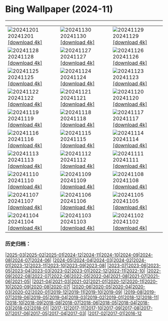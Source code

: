 # Bing Wallpaper (2024-11)
**************

<table><tr><td><img class="wallpaper" src="https://www.bing.com/th?id=OHR.IcebergsAntarctica_ES-ES3608779732_1920x1080.jpg" alt="20241201"> 20241201 <a class="wallpaper_link" href="https://www.bing.com/th?id=OHR.IcebergsAntarctica_ES-ES3608779732_UHD.jpg">[download 4k]</a></td><td><img class="wallpaper" src="https://www.bing.com/th?id=OHR.KilchurnAutumn_ES-ES3399855267_1920x1080.jpg" alt="20241130"> 20241130 <a class="wallpaper_link" href="https://www.bing.com/th?id=OHR.KilchurnAutumn_ES-ES3399855267_UHD.jpg">[download 4k]</a></td><td><img class="wallpaper" src="https://www.bing.com/th?id=OHR.MtStMichel_ES-ES3063344602_1920x1080.jpg" alt="20241129"> 20241129 <a class="wallpaper_link" href="https://www.bing.com/th?id=OHR.MtStMichel_ES-ES3063344602_UHD.jpg">[download 4k]</a></td></tr><tr><td><img class="wallpaper" src="https://www.bing.com/th?id=OHR.AssiniboineTS_ES-ES3697439529_1920x1080.jpg" alt="20241128"> 20241128 <a class="wallpaper_link" href="https://www.bing.com/th?id=OHR.AssiniboineTS_ES-ES3697439529_UHD.jpg">[download 4k]</a></td><td><img class="wallpaper" src="https://www.bing.com/th?id=OHR.SemoisRiver_ES-ES3444393596_1920x1080.jpg" alt="20241127"> 20241127 <a class="wallpaper_link" href="https://www.bing.com/th?id=OHR.SemoisRiver_ES-ES3444393596_UHD.jpg">[download 4k]</a></td><td><img class="wallpaper" src="https://www.bing.com/th?id=OHR.TrulliGrove_ES-ES3236734802_1920x1080.jpg" alt="20241126"> 20241126 <a class="wallpaper_link" href="https://www.bing.com/th?id=OHR.TrulliGrove_ES-ES3236734802_UHD.jpg">[download 4k]</a></td></tr><tr><td><img class="wallpaper" src="https://www.bing.com/th?id=OHR.AmboseliGiraffes_ES-ES5878697343_1920x1080.jpg" alt="20241125"> 20241125 <a class="wallpaper_link" href="https://www.bing.com/th?id=OHR.AmboseliGiraffes_ES-ES5878697343_UHD.jpg">[download 4k]</a></td><td><img class="wallpaper" src="https://www.bing.com/th?id=OHR.DavisCupFinalsMalaga_ES-ES2847450969_1920x1080.jpg" alt="20241124"> 20241124 <a class="wallpaper_link" href="https://www.bing.com/th?id=OHR.DavisCupFinalsMalaga_ES-ES2847450969_UHD.jpg">[download 4k]</a></td><td><img class="wallpaper" src="https://www.bing.com/th?id=OHR.FibonacciAloe_ES-ES2796098950_1920x1080.jpg" alt="20241123"> 20241123 <a class="wallpaper_link" href="https://www.bing.com/th?id=OHR.FibonacciAloe_ES-ES2796098950_UHD.jpg">[download 4k]</a></td></tr><tr><td><img class="wallpaper" src="https://www.bing.com/th?id=OHR.ZafraCastle_ES-ES2585214053_1920x1080.jpg" alt="20241122"> 20241122 <a class="wallpaper_link" href="https://www.bing.com/th?id=OHR.ZafraCastle_ES-ES2585214053_UHD.jpg">[download 4k]</a></td><td><img class="wallpaper" src="https://www.bing.com/th?id=OHR.LionCubs_ES-ES2358814300_1920x1080.jpg" alt="20241121"> 20241121 <a class="wallpaper_link" href="https://www.bing.com/th?id=OHR.LionCubs_ES-ES2358814300_UHD.jpg">[download 4k]</a></td><td><img class="wallpaper" src="https://www.bing.com/th?id=OHR.BeyondSaype_ES-ES2146271758_1920x1080.jpg" alt="20241120"> 20241120 <a class="wallpaper_link" href="https://www.bing.com/th?id=OHR.BeyondSaype_ES-ES2146271758_UHD.jpg">[download 4k]</a></td></tr><tr><td><img class="wallpaper" src="https://www.bing.com/th?id=OHR.TasmansArch_ES-ES1772649926_1920x1080.jpg" alt="20241119"> 20241119 <a class="wallpaper_link" href="https://www.bing.com/th?id=OHR.TasmansArch_ES-ES1772649926_UHD.jpg">[download 4k]</a></td><td><img class="wallpaper" src="https://www.bing.com/th?id=OHR.PorthcawlLighthouse_ES-ES1528982827_1920x1080.jpg" alt="20241118"> 20241118 <a class="wallpaper_link" href="https://www.bing.com/th?id=OHR.PorthcawlLighthouse_ES-ES1528982827_UHD.jpg">[download 4k]</a></td><td><img class="wallpaper" src="https://www.bing.com/th?id=OHR.RedStag_ES-ES1306068439_1920x1080.jpg" alt="20241117"> 20241117 <a class="wallpaper_link" href="https://www.bing.com/th?id=OHR.RedStag_ES-ES1306068439_UHD.jpg">[download 4k]</a></td></tr><tr><td><img class="wallpaper" src="https://www.bing.com/th?id=OHR.FlamencoDay2024_ES-ES0805815742_1920x1080.jpg" alt="20241116"> 20241116 <a class="wallpaper_link" href="https://www.bing.com/th?id=OHR.FlamencoDay2024_ES-ES0805815742_UHD.jpg">[download 4k]</a></td><td><img class="wallpaper" src="https://www.bing.com/th?id=OHR.YiPengLanterns_ES-ES0717973586_1920x1080.jpg" alt="20241115"> 20241115 <a class="wallpaper_link" href="https://www.bing.com/th?id=OHR.YiPengLanterns_ES-ES0717973586_UHD.jpg">[download 4k]</a></td><td><img class="wallpaper" src="https://www.bing.com/th?id=OHR.ManarolaItaly_ES-ES4041010969_1920x1080.jpg" alt="20241114"> 20241114 <a class="wallpaper_link" href="https://www.bing.com/th?id=OHR.ManarolaItaly_ES-ES4041010969_UHD.jpg">[download 4k]</a></td></tr><tr><td><img class="wallpaper" src="https://www.bing.com/th?id=OHR.KelpForest_ES-ES2956713930_1920x1080.jpg" alt="20241113"> 20241113 <a class="wallpaper_link" href="https://www.bing.com/th?id=OHR.KelpForest_ES-ES2956713930_UHD.jpg">[download 4k]</a></td><td><img class="wallpaper" src="https://www.bing.com/th?id=OHR.CoveArch_ES-ES3565340403_1920x1080.jpg" alt="20241112"> 20241112 <a class="wallpaper_link" href="https://www.bing.com/th?id=OHR.CoveArch_ES-ES3565340403_UHD.jpg">[download 4k]</a></td><td><img class="wallpaper" src="https://www.bing.com/th?id=OHR.Banff24_ES-ES2715898472_1920x1080.jpg" alt="20241111"> 20241111 <a class="wallpaper_link" href="https://www.bing.com/th?id=OHR.Banff24_ES-ES2715898472_UHD.jpg">[download 4k]</a></td></tr><tr><td><img class="wallpaper" src="https://www.bing.com/th?id=OHR.YucatanFlamingos_ES-ES2437405213_1920x1080.jpg" alt="20241110"> 20241110 <a class="wallpaper_link" href="https://www.bing.com/th?id=OHR.YucatanFlamingos_ES-ES2437405213_UHD.jpg">[download 4k]</a></td><td><img class="wallpaper" src="https://www.bing.com/th?id=OHR.FiestaDeLaAlmudena_ES-ES5634922695_1920x1080.jpg" alt="20241109"> 20241109 <a class="wallpaper_link" href="https://www.bing.com/th?id=OHR.FiestaDeLaAlmudena_ES-ES5634922695_UHD.jpg">[download 4k]</a></td><td><img class="wallpaper" src="https://www.bing.com/th?id=OHR.GlacialRivers_ES-ES2177236307_1920x1080.jpg" alt="20241108"> 20241108 <a class="wallpaper_link" href="https://www.bing.com/th?id=OHR.GlacialRivers_ES-ES2177236307_UHD.jpg">[download 4k]</a></td></tr><tr><td><img class="wallpaper" src="https://www.bing.com/th?id=OHR.CanadaWolves_ES-ES1988457082_1920x1080.jpg" alt="20241107"> 20241107 <a class="wallpaper_link" href="https://www.bing.com/th?id=OHR.CanadaWolves_ES-ES1988457082_UHD.jpg">[download 4k]</a></td><td><img class="wallpaper" src="https://www.bing.com/th?id=OHR.ShiShiBeach_ES-ES1047893586_1920x1080.jpg" alt="20241106"> 20241106 <a class="wallpaper_link" href="https://www.bing.com/th?id=OHR.ShiShiBeach_ES-ES1047893586_UHD.jpg">[download 4k]</a></td><td><img class="wallpaper" src="https://www.bing.com/th?id=OHR.SmartCityExpoBarcelona_ES-ES0874398191_1920x1080.jpg" alt="20241105"> 20241105 <a class="wallpaper_link" href="https://www.bing.com/th?id=OHR.SmartCityExpoBarcelona_ES-ES0874398191_UHD.jpg">[download 4k]</a></td></tr><tr><td><img class="wallpaper" src="https://www.bing.com/th?id=OHR.CumbriaAutumn_ES-ES0346174499_1920x1080.jpg" alt="20241104"> 20241104 <a class="wallpaper_link" href="https://www.bing.com/th?id=OHR.CumbriaAutumn_ES-ES0346174499_UHD.jpg">[download 4k]</a></td><td><img class="wallpaper" src="https://www.bing.com/th?id=OHR.YucatanBiosphere_ES-ES9709656302_1920x1080.jpg" alt="20241103"> 20241103 <a class="wallpaper_link" href="https://www.bing.com/th?id=OHR.YucatanBiosphere_ES-ES9709656302_UHD.jpg">[download 4k]</a></td><td><img class="wallpaper" src="https://www.bing.com/th?id=OHR.BisonYellowstone_ES-ES2207390444_1920x1080.jpg" alt="20241102"> 20241102 <a class="wallpaper_link" href="https://www.bing.com/th?id=OHR.BisonYellowstone_ES-ES2207390444_UHD.jpg">[download 4k]</a></td></tr></table>

### 历史归档：

|[2025-03](/../2025-03/2025-03.md)|[2025-02](/../2025-02/2025-02.md)|[2025-01](/../2025-01/2025-01.md)|[2024-12](/../2024-12/2024-12.md)|[2024-11](/2024-11.md)|[2024-10](/../2024-10/2024-10.md)|[2024-09](/../2024-09/2024-09.md)|[2024-08](/../2024-08/2024-08.md)|[2024-07](/../2024-07/2024-07.md)|[2024-06](/../2024-06/2024-06.md)|
|[2024-05](/../2024-05/2024-05.md)|[2024-04](/../2024-04/2024-04.md)|[2024-03](/../2024-03/2024-03.md)|[2024-02](/../2024-02/2024-02.md)|[2024-01](/../2024-01/2024-01.md)|[2023-12](/../2023-12/2023-12.md)|[2023-11](/../2023-11/2023-11.md)|[2023-10](/../2023-10/2023-10.md)|[2023-09](/../2023-09/2023-09.md)|[2023-08](/../2023-08/2023-08.md)|
|[2023-07](/../2023-07/2023-07.md)|[2023-06](/../2023-06/2023-06.md)|[2023-05](/../2023-05/2023-05.md)|[2023-04](/../2023-04/2023-04.md)|[2023-03](/../2023-03/2023-03.md)|[2023-02](/../2023-02/2023-02.md)|[2023-01](/../2023-01/2023-01.md)|[2022-12](/../2022-12/2022-12.md)|[2022-11](/../2022-11/2022-11.md)|[2022-10](/../2022-10/2022-10.md)|
|[2022-09](/../2022-09/2022-09.md)|[2022-08](/../2022-08/2022-08.md)|[2022-07](/../2022-07/2022-07.md)|[2022-06](/../2022-06/2022-06.md)|[2022-05](/../2022-05/2022-05.md)|[2022-04](/../2022-04/2022-04.md)|[2021-08](/../2021-08/2021-08.md)|[2021-07](/../2021-07/2021-07.md)|[2021-06](/../2021-06/2021-06.md)|[2021-05](/../2021-05/2021-05.md)|
|[2021-04](/../2021-04/2021-04.md)|[2021-03](/../2021-03/2021-03.md)|[2021-02](/../2021-02/2021-02.md)|[2021-01](/../2021-01/2021-01.md)|[2020-12](/../2020-12/2020-12.md)|[2020-11](/../2020-11/2020-11.md)|[2020-10](/../2020-10/2020-10.md)|[2020-09](/../2020-09/2020-09.md)|[2020-08](/../2020-08/2020-08.md)|[2020-07](/../2020-07/2020-07.md)|
|[2020-06](/../2020-06/2020-06.md)|[2020-05](/../2020-05/2020-05.md)|[2020-04](/../2020-04/2020-04.md)|[2020-03](/../2020-03/2020-03.md)|[2020-02](/../2020-02/2020-02.md)|[2020-01](/../2020-01/2020-01.md)|[2019-12](/../2019-12/2019-12.md)|[2019-11](/../2019-11/2019-11.md)|[2019-10](/../2019-10/2019-10.md)|[2019-09](/../2019-09/2019-09.md)|
|[2019-08](/../2019-08/2019-08.md)|[2019-07](/../2019-07/2019-07.md)|[2019-06](/../2019-06/2019-06.md)|[2019-05](/../2019-05/2019-05.md)|[2019-04](/../2019-04/2019-04.md)|[2019-03](/../2019-03/2019-03.md)|[2019-02](/../2019-02/2019-02.md)|[2019-01](/../2019-01/2019-01.md)|[2018-12](/../2018-12/2018-12.md)|[2018-11](/../2018-11/2018-11.md)|
|[2018-10](/../2018-10/2018-10.md)|[2018-09](/../2018-09/2018-09.md)|[2018-08](/../2018-08/2018-08.md)|[2018-07](/../2018-07/2018-07.md)|[2018-06](/../2018-06/2018-06.md)|[2018-05](/../2018-05/2018-05.md)|[2018-04](/../2018-04/2018-04.md)|[2018-03](/../2018-03/2018-03.md)|[2018-02](/../2018-02/2018-02.md)|[2018-01](/../2018-01/2018-01.md)|
|[2017-12](/../2017-12/2017-12.md)|[2017-11](/../2017-11/2017-11.md)|[2017-10](/../2017-10/2017-10.md)|[2017-09](/../2017-09/2017-09.md)|[2017-08](/../2017-08/2017-08.md)|[2017-07](/../2017-07/2017-07.md)|[2017-06](/../2017-06/2017-06.md)|[2017-05](/../2017-05/2017-05.md)|[2017-04](/../2017-04/2017-04.md)|[2017-03](/../2017-03/2017-03.md)|
|[2017-02](/../2017-02/2017-02.md)|[2017-01](/../2017-01/2017-01.md)|[2016-12](/../2016-12/2016-12.md)